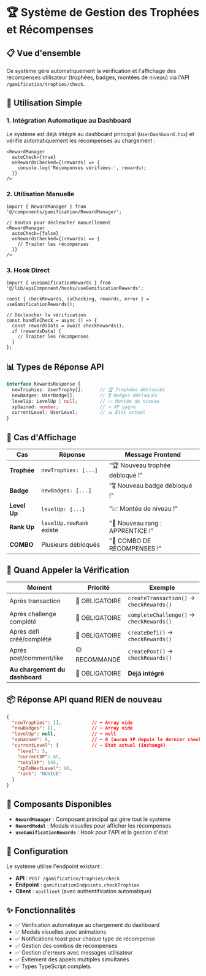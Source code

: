 # 🏆 Système de Gestion des Trophées et Récompenses

## 📋 Vue d'ensemble

Ce système gère automatiquement la vérification et l'affichage des récompenses utilisateur (trophées, badges, montées de niveau) via l'API `/gamification/trophies/check`.

## 🚀 Utilisation Simple

### 1. Intégration Automatique au Dashboard

Le système est déjà intégré au dashboard principal (`UserDashboard.tsx`) et vérifie automatiquement les récompenses au chargement :

```tsx
<RewardManager 
  autoCheck={true}
  onRewardsChecked={(rewards) => {
    console.log('Récompenses vérifiées:', rewards);
  }}
/>
```

### 2. Utilisation Manuelle

```tsx
import { RewardManager } from '@/components/gamification/RewardManager';

// Bouton pour déclencher manuellement
<RewardManager 
  autoCheck={false}
  onRewardsChecked={(rewards) => {
    // Traiter les récompenses
  }}
/>
```

### 3. Hook Direct

```tsx
import { useGamificationRewards } from '@/lib/apiComponent/hooks/useGamificationRewards';

const { checkRewards, isChecking, rewards, error } = useGamificationRewards();

// Déclencher la vérification
const handleCheck = async () => {
  const rewardsData = await checkRewards();
  if (rewardsData) {
    // Traiter les récompenses
  }
};
```

## 📊 Types de Réponse API

```typescript
interface RewardsResponse {
  newTrophies: UserTrophy[];      // 🏆 Trophées débloqués
  newBadges: UserBadge[];         // 🎖️ Badges débloqués  
  levelUp: LevelUp | null;        // 📈 Montée de niveau
  xpGained: number;               // ⭐ XP gagné
  currentLevel: UserLevel;        // 📊 État actuel
}
```

## 🎯 Cas d'Affichage

| Cas | Réponse | Message Frontend |
|-----|---------|------------------|
| **Trophée** | `newTrophies: [...]` | "🏆 Nouveau trophée débloqué !" |
| **Badge** | `newBadges: [...]` | "🎖️ Nouveau badge débloqué !" |
| **Level Up** | `levelUp: {...}` | "📈 Montée de niveau !" |
| **Rank Up** | `levelUp.newRank` existe | "🎊 Nouveau rang : APPRENTICE !" |
| **COMBO** | Plusieurs débloqués | "🎉 COMBO DE RÉCOMPENSES !" |

## 🔄 Quand Appeler la Vérification

| Moment | Priorité | Exemple |
|--------|----------|---------|
| Après transaction | 🔴 OBLIGATOIRE | `createTransaction()` → `checkRewards()` |
| Après challenge complété | 🔴 OBLIGATOIRE | `completeChallenge()` → `checkRewards()` |
| Après défi créé/complété | 🔴 OBLIGATOIRE | `createDefi()` → `checkRewards()` |
| Après post/comment/like | 🟡 RECOMMANDÉ | `createPost()` → `checkRewards()` |
| **Au chargement du dashboard** | 🔴 OBLIGATOIRE | **Déjà intégré** |

## 📦 Réponse API quand RIEN de nouveau

```json
{
  "newTrophies": [],           // ⬅️ Array vide
  "newBadges": [],             // ⬅️ Array vide
  "levelUp": null,             // ⬅️ null
  "xpGained": 0,               // ⬅️ 0 (aucun XP depuis le dernier check)
  "currentLevel": {            // ⬅️ État actuel (inchangé)
    "level": 5,
    "currentXP": 45,
    "totalXP": 545,
    "xpToNextLevel": 60,
    "rank": "NOVICE"
  }
}
```

## 🎨 Composants Disponibles

- **`RewardManager`** : Composant principal qui gère tout le système
- **`RewardModal`** : Modals visuelles pour afficher les récompenses
- **`useGamificationRewards`** : Hook pour l'API et la gestion d'état

## 🔧 Configuration

Le système utilise l'endpoint existant :
- **API** : `POST /gamification/trophies/check`
- **Endpoint** : `gamificationEndpoints.checkTrophies`
- **Client** : `apiClient` (avec authentification automatique)

## ✨ Fonctionnalités

- ✅ Vérification automatique au chargement du dashboard
- ✅ Modals visuelles avec animations
- ✅ Notifications toast pour chaque type de récompense
- ✅ Gestion des combos de récompenses
- ✅ Gestion d'erreurs avec messages utilisateur
- ✅ Évitement des appels multiples simultanés
- ✅ Types TypeScript complets








